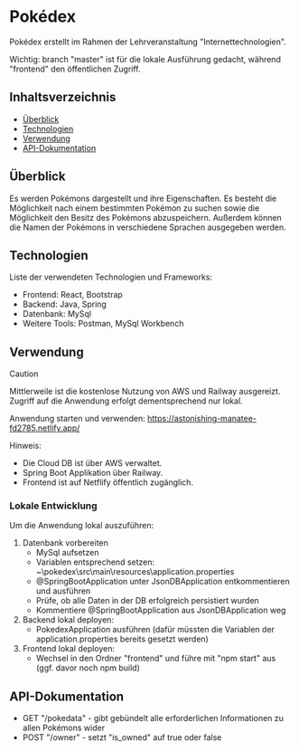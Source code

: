 # Pokédex
Pokédex erstellt im Rahmen der Lehrveranstaltung "Internettechnologien".

Wichtig: branch "master" ist für die lokale Ausführung gedacht, während "frontend" den öffentlichen Zugriff.

## Inhaltsverzeichnis

- [Überblick](#überblick)
- [Technologien](#technologien)
- [Verwendung](#verwendung)
- [API-Dokumentation](#api-dokumentation)

## Überblick

Es werden Pokémons dargestellt und ihre Eigenschaften. Es besteht die Möglichkeit nach einem bestimmten Pokémon zu suchen sowie die Möglichkeit den Besitz des Pokémons abzuspeichern. Außerdem können die Namen der Pokémons in verschiedene Sprachen ausgegeben werden.

## Technologien

Liste der verwendeten Technologien und Frameworks:
- Frontend: React, Bootstrap
- Backend: Java, Spring
- Datenbank: MySql
- Weitere Tools: Postman, MySql Workbench

## Verwendung

>[!CAUTION]
>
>Mittlerweile ist die kostenlose Nutzung von AWS und Railway ausgereizt. Zugriff auf die Anwendung erfolgt dementsprechend nur lokal.

Anwendung starten und verwenden:
https://astonishing-manatee-fd2785.netlify.app/

Hinweis:
- Die Cloud DB ist über AWS verwaltet.
- Spring Boot Applikation über Railway.
- Frontend ist auf Netflify öffentlich zugänglich.

### Lokale Entwicklung

Um die Anwendung lokal auszuführen:
1. Datenbank vorbereiten
   - MySql aufsetzen
   - Variablen entsprechend setzen: ~\pokedex\src\main\resources\application.properties
   - @SpringBootApplication unter JsonDBApplication entkommentieren und ausführen
   - Prüfe, ob alle Daten in der DB erfolgreich persistiert wurden
   - Kommentiere @SpringBootApplication aus JsonDBApplication weg
2. Backend lokal deployen:
   - PokedexApplication ausführen (dafür müssten die Variablen der application.properties bereits gesetzt werden)
3. Frontend lokal deployen:
   - Wechsel in den Ordner "frontend" und führe mit "npm start" aus (ggf. davor noch npm build)

## API-Dokumentation

- GET "/pokedata" - gibt gebündelt alle erforderlichen Informationen zu allen Pokémons wider
- POST "/owner" - setzt "is_owned" auf true oder false
